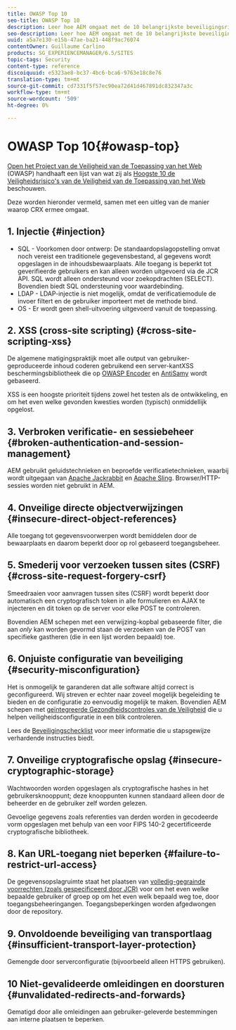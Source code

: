 ```yaml
---
title: OWASP Top 10
seo-title: OWASP Top 10
description: Leer hoe AEM omgaat met de 10 belangrijkste beveiligingsrisico's van OWASP.
seo-description: Leer hoe AEM omgaat met de 10 belangrijkste beveiligingsrisico's van OWASP.
uuid: a5a7e130-e15b-47ae-ba21-448f9ac76074
contentOwner: Guillaume Carlino
products: SG_EXPERIENCEMANAGER/6.5/SITES
topic-tags: Security
content-type: reference
discoiquuid: e5323ae8-bc37-4bc6-bca6-9763e18c8e76
translation-type: tm+mt
source-git-commit: cd7331f5f57ec90ea72d41d467891dc832347a3c
workflow-type: tm+mt
source-wordcount: '509'
ht-degree: 0%

---
```



# OWASP Top 10{#owasp-top}

[Open het Project van de Veiligheid van de Toepassing van het Web](https://www.owasp.org) (OWASP) handhaaft een lijst van wat zij als [Hoogste 10 de Veiligheidsrisico&#39;s van de Veiligheid van de Toepassing van het Web](https://www.owasp.org/index.php/OWASP_Top_Ten_Project) beschouwen.

Deze worden hieronder vermeld, samen met een uitleg van de manier waarop CRX ermee omgaat.

## 1. Injectie {#injection}

* SQL - Voorkomen door ontwerp: De standaardopslagopstelling omvat noch vereist een traditionele gegevensbestand, al gegevens wordt opgeslagen in de inhoudsbewaarplaats. Alle toegang is beperkt tot geverifieerde gebruikers en kan alleen worden uitgevoerd via de JCR API. SQL wordt alleen ondersteund voor zoekopdrachten (SELECT). Bovendien biedt SQL ondersteuning voor waardebinding.
* LDAP - LDAP-injectie is niet mogelijk, omdat de verificatiemodule de invoer filtert en de gebruiker importeert met de methode bind.
* OS - Er wordt geen shell-uitvoering uitgevoerd vanuit de toepassing.

## 2. XSS (cross-site scripting) {#cross-site-scripting-xss}

De algemene matigingspraktijk moet alle output van gebruiker-geproduceerde inhoud coderen gebruikend een server-kantXSS beschermingsbibliotheek die op [OWASP Encoder](https://www.owasp.org/index.php/OWASP_Java_Encoder_Project) en [AntiSamy](https://www.owasp.org/index.php/Category:OWASP_AntiSamy_Project) wordt gebaseerd.

XSS is een hoogste prioriteit tijdens zowel het testen als de ontwikkeling, en om het even welke gevonden kwesties worden (typisch) onmiddellijk opgelost.

## 3. Verbroken verificatie- en sessiebeheer {#broken-authentication-and-session-management}

AEM gebruikt geluidstechnieken en beproefde verificatietechnieken, waarbij wordt uitgegaan van [Apache Jackrabbit](https://jackrabbit.apache.org/) en [Apache Sling](https://sling.apache.org/). Browser/HTTP-sessies worden niet gebruikt in AEM.

## 4. Onveilige directe objectverwijzingen {#insecure-direct-object-references}

Alle toegang tot gegevensvoorwerpen wordt bemiddelen door de bewaarplaats en daarom beperkt door op rol gebaseerd toegangsbeheer.

## 5. Smederij voor verzoeken tussen sites (CSRF) {#cross-site-request-forgery-csrf}

Smeedraaien voor aanvragen tussen sites (CSRF) wordt beperkt door automatisch een cryptografisch token in alle formulieren en AJAX te injecteren en dit token op de server voor elke POST te controleren.

Bovendien AEM schepen met een verwijzing-kopbal gebaseerde filter, die aan *only* kan worden gevormd staan de verzoeken van de POST van specifieke gastheren (die in een lijst worden bepaald) toe.

## 6. Onjuiste configuratie van beveiliging {#security-misconfiguration}

Het is onmogelijk te garanderen dat alle software altijd correct is geconfigureerd. Wij streven er echter naar zoveel mogelijk begeleiding te bieden en de configuratie zo eenvoudig mogelijk te maken. Bovendien AEM schepen met [geïntegreerde Gezondheidscontroles van de Veiligheid](/help/sites-administering/operations-dashboard.md) die u helpen veiligheidsconfiguratie in een blik controleren.

Lees de [Beveiligingschecklist](/help/sites-administering/security-checklist.md) voor meer informatie die u stapsgewijze verhardende instructies biedt.

## 7. Onveilige cryptografische opslag {#insecure-cryptographic-storage}

Wachtwoorden worden opgeslagen als cryptografische hashes in het gebruikersknooppunt; deze knooppunten kunnen standaard alleen door de beheerder en de gebruiker zelf worden gelezen.

Gevoelige gegevens zoals referenties van derden worden in gecodeerde vorm opgeslagen met behulp van een voor FIPS 140-2 gecertificeerde cryptografische bibliotheek.

## 8. Kan URL-toegang niet beperken {#failure-to-restrict-url-access}

De gegevensopslagruimte staat het plaatsen van [volledig-gegrainde voorrechten (zoals gespecificeerd door JCR)](https://docs.adobe.com/content/docs/en/spec/jcr/2.0/16_Access_Control_Management.html) voor om het even welke bepaalde gebruiker of groep op om het even welk bepaald weg toe, door toegangsbeheeringangen. Toegangsbeperkingen worden afgedwongen door de repository.

## 9. Onvoldoende beveiliging van transportlaag {#insufficient-transport-layer-protection}

Gemengde door serverconfiguratie (bijvoorbeeld alleen HTTPS gebruiken).

## 10 Niet-gevalideerde omleidingen en doorsturen {#unvalidated-redirects-and-forwards}

Gematigd door alle omleidingen aan gebruiker-geleverde bestemmingen aan interne plaatsen te beperken.

